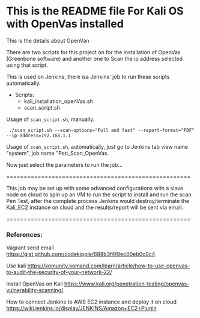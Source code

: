 # This is the README file For Kali OS with OpenVas installed

This is the details about OpenVan

There are two scripts for this project on for the installation of OpenVas (Greenbone software) and another one to Scan the ip address selected using that script.

This is used on Jenkins, there isa Jenkins' job to run these scripts automatically.
* Scripts:
  - kali_installation_openVas.sh
  - scan_script.sh

Usage of `scan_script.sh`, manually.

``` ./scan_script.sh --scan-options="Full and fast" --report-format="PDF" --ip-address=192.168.1.1```

Usage of `scan_script.sh`, automatically, just go to Jenkins tab view name "system", job name "Pen_Scan_OpenVas.

Now just select the parameters to run the job...

=====================================================

This job may be set up with some advanced configurations with a slave node on cloud to spin up an VM to run the script to install and run the scan Pen Test, after the complete process Jenkins would destroy/terminate the Kali_EC2 instance on cloud and the results/report will be sent via email.


=====================================================

### References:

Vagrant send email
https://gist.github.com/codekipple/688b3f4f8ec00eb0c0c4

Use kali
https://komunity.komand.com/learn/article/how-to-use-openvas-to-audit-the-security-of-your-network-22/

Install OpenVas on Kali
https://www.kali.org/penetration-testing/openvas-vulnerability-scanning/

How to connect Jenkins to AWS EC2 instance and deploy it on cloud
https://wiki.jenkins.io/display/JENKINS/Amazon+EC2+Plugin
